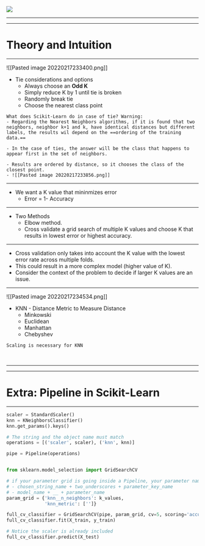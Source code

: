 ![](https://images.unsplash.com/photo-1603298108410-e6f28ad2708d?ixlib=rb-1.2.1&ixid=MnwxMjA3fDB8MHxwaG90by1wYWdlfHx8fGVufDB8fHx8&auto=format&fit=crop&w=2533&q=80)



---
---

# Theory and Intuition
---

![[Pasted image 20220217233400.png]]
- Tie considerations and options
	- Always choose an **Odd K**
	- Simply reduce K by 1 until tie is broken
	- Randomly break tie
	- Choose the nearest class point

```ad-note
What does Scikit-Learn do in case of tie? Warning: 
- Regarding the Nearest Neighbors algorithms, if it is found that two neighbors, neighbor k+1 and k, have identical distances but different labels, the results wil depend on the ==ordering of the training data.==

- In the case of ties, the answer will be the class that happens to appear first in the set of neighbors. 

- Results are ordered by distance, so it chooses the class of the closest point.
- ![[Pasted image 20220217233856.png]]
```
---
- We want a K value that mininmizes error
	- Error = 1- Accuracy 
---
- Two Methods
	- Elbow method. 
	- Cross validate a grid search of multiple K values and choose K that results in lowest error or highest accuracy.
---
- Cross validation only takes into account the K value with the lowest error rate across multiple folds. 
- This could result in a more complex model (higher value of K). 
- Consider the context of the problem to decide if larger K values are an issue.

---

![[Pasted image 20220217234534.png]]

- KNN - Distance Metric to Measure Distance
	- Minkowski
	- Euclidean
	- Manhattan
	- Chebyshev


```ad-warning
Scaling is necessary for KNN
```

<br>

---
---
# Extra: Pipeline in Scikit-Learn
---
```Python
scaler = StandardScaler()
knn = KNeighborsClassifier()
knn.get_params().keys()

# The string and the object name must match
operations = [('scaler', scaler), ('knn', knn)]

pipe = Pipeline(operations)


from sklearn.model_selection import GridSearchCV

# if your parameter grid is going inside a Pipeline, your parameter name needs to be specified in the following manner:
# - chosen_string_name + two_underscores + parameter_key_name
# - model_name + __ + parameter_name
param_grid = {'knn__n_neighbors': k_values,
			  'knn_metric': ['']}

full_cv_classifier = GridSearchCV(pipe, param_grid, cv=5, scoring='accuracy')
full_cv_classifier.fit(X_train, y_train)

# Notice the scaler is already included
full_cv_classifier.predict(X_test)
```

